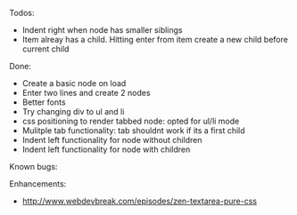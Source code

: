 Todos:
- Indent right when node has smaller siblings
- Item alreay has a child. Hitting enter from item create a new child before current child

Done:
- Create a basic node on load
- Enter two lines and create 2 nodes
- Better fonts
- Try changing div to ul and li
- css positioning to render tabbed node: opted for ul/li mode
- Mulitple tab functionality: tab shouldnt work if its a first child
- Indent left functionality for node without children
- Indent left functionality for node with children

Known bugs:

Enhancements:
- http://www.webdevbreak.com/episodes/zen-textarea-pure-css
